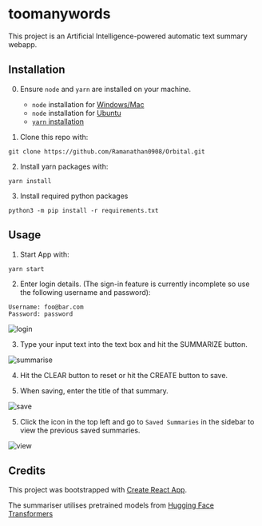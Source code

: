 # toomanywords

This project is an Artificial Intelligence-powered automatic text summary webapp.

## Installation
0. Ensure `node` and `yarn` are installed on your machine.
    * `node` installation for [Windows/Mac](https://nodejs.org/en/download/)
    * `node` installation for [Ubuntu](https://www.geeksforgeeks.org/installation-of-node-js-on-linux/)
    * [`yarn` installation](https://classic.yarnpkg.com/lang/en/docs/install/#debian-stable)

1. Clone this repo with:
```
git clone https://github.com/Ramanathan0908/Orbital.git
```

2. Install yarn packages with:
```
yarn install
```

3. Install required python packages
```
python3 -m pip install -r requirements.txt
```

## Usage

1. Start App with:
```
yarn start
```

2. Enter login details. (The sign-in feature is currently incomplete so use the following username and password):

```
Username: foo@bar.com
Password: password
```
![login](https://i.ibb.co/XJptwCR/login.png)

3. Type your input text into the text box and hit the SUMMARIZE button.

![summarise](https://i.ibb.co/7CMZYJ3/summarise.png)

4. Hit the CLEAR button to reset or hit the CREATE button to save.

5. When saving, enter the title of that summary.

![save](https://i.ibb.co/NFfFGYd/save.png)

5. Click the icon in the top left and go to `Saved Summaries` in the sidebar to view the previous saved summaries.

![view](https://i.ibb.co/2dVwpTv/view.png)

## Credits
This project was bootstrapped with [Create React App](https://github.com/facebook/create-react-app).

The summariser utilises pretrained models from [Hugging Face Transformers](https://github.com/huggingface/transformers)

